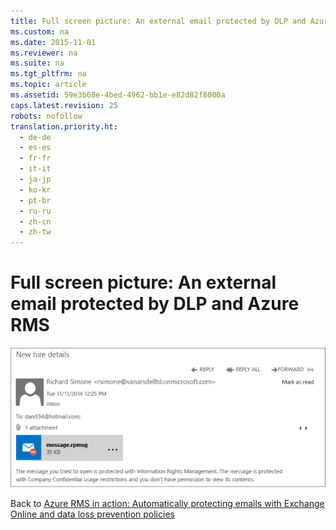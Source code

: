 ```yaml
---
title: Full screen picture: An external email protected by DLP and Azure RMS
ms.custom: na
ms.date: 2015-11-01
ms.reviewer: na
ms.suite: na
ms.tgt_pltfrm: na
ms.topic: article
ms.assetid: 59e3b68e-4bed-4962-bb1e-e82d82f8000a
caps.latest.revision: 25
robots: nofollow
translation.priority.ht: 
  - de-de
  - es-es
  - fr-fr
  - it-it
  - ja-jp
  - ko-kr
  - pt-br
  - ru-ru
  - zh-cn
  - zh-tw
---
```

# Full screen picture: An external email protected by DLP and Azure RMS
![Protected email (external)](../../ems/AADRightsMgmt/media/AzRMS_DLPProtectedEmail.png "AzRMS_DLPProtectedEmail")

Back to [Azure RMS in action: Automatically protecting emails with Exchange Online and data loss prevention policies](http://technet.microsoft.com/library/jj585026.aspx#BKMK_Example_DLP)

